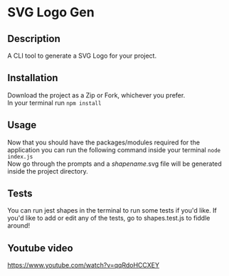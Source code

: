 # SVG Logo Gen

## Description
A CLI tool to generate a SVG Logo for your project.

## Installation
Download the project as a Zip or Fork, whichever you prefer.<br />
In your terminal run ```npm install```

## Usage
Now that you should have the packages/modules required for the application you can run the following command inside your terminal ```node index.js```<br />
Now go through the prompts and a *shapename*.svg file will be generated inside the project directory.

## Tests
You can run jest shapes in the terminal to run some tests if you'd like. If you'd like to add or edit any of the tests, go to shapes.test.js to fiddle around!

## Youtube video
https://www.youtube.com/watch?v=qqRdoHCCXEY

